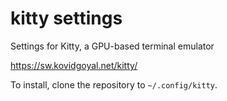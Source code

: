 # kitty settings

Settings for Kitty, a GPU-based terminal emulator

https://sw.kovidgoyal.net/kitty/

To install, clone the repository to `~/.config/kitty`.

